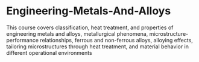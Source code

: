 # Engineering-Metals-And-Alloys
This course covers classification, heat treatment, and properties of engineering metals and alloys, metallurgical phenomena, microstructure-performance relationships, ferrous and non-ferrous alloys, alloying effects, tailoring microstructures through heat treatment, and material behavior in different operational environments
